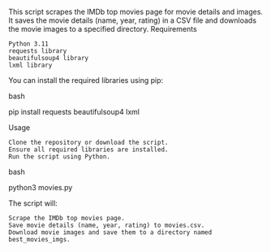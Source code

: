 This script scrapes the IMDb top movies page for movie details and images. It saves the movie details (name, year, rating) in a CSV file and downloads the movie images to a specified directory.
Requirements

    Python 3.11
    requests library
    beautifulsoup4 library
    lxml library

You can install the required libraries using pip:

bash

pip install requests beautifulsoup4 lxml

Usage

    Clone the repository or download the script.
    Ensure all required libraries are installed.
    Run the script using Python.

bash

python3 movies.py

The script will:

    Scrape the IMDb top movies page.
    Save movie details (name, year, rating) to movies.csv.
    Download movie images and save them to a directory named best_movies_imgs.

